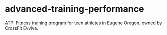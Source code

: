 # advanced-training-performance
ATP: Fitness training program for teen athletes in Eugene Oregon, owned by CrossFit Evviva.
